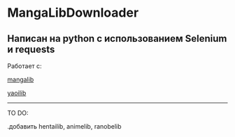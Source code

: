# MangaLibDownloader
Написан на python с использованием Selenium и requests
---
Работает с:

  [mangalib](https://mangalib.me/)
  
  [yaoilib](https://yaoilib.me/)
  
 -------
 TO DO:
 
 .добавить hentailib, animelib, ranobelib
